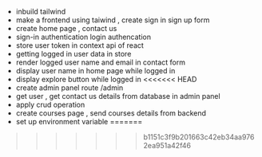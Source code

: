 
- inbuild tailwind 
- make a frontend using taiwind , create sign in sign up form
- create home page , contact us 
- sign-in authentication login authencation 
- store user token in context api of react 
- getting logged in user data in store 
- render logged user name and email in contact form 
- display user name in home page while logged in 
- display explore button while logged in 
<<<<<<< HEAD
- create admin panel route /admin
- get user , get contact us details from database in admin panel
- apply crud operation 
- create courses page , send courses details from backend
- set up environment variable
=======


>>>>>>> b1151c3f9b201663c42eb34aa9762ea951a42f46
